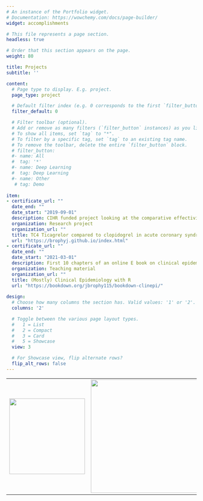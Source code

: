 ```yaml
---
# An instance of the Portfolio widget.
# Documentation: https://wowchemy.com/docs/page-builder/
widget: accomplishments

# This file represents a page section.
headless: true

# Order that this section appears on the page.
weight: 80

title: Projects
subtitle: ''

content:
  # Page type to display. E.g. project.
  page_type: project

  # Default filter index (e.g. 0 corresponds to the first `filter_button` instance below).
  filter_default: 0

  # Filter toolbar (optional).
  # Add or remove as many filters (`filter_button` instances) as you like.
  # To show all items, set `tag` to "*".
  # To filter by a specific tag, set `tag` to an existing tag name.
  # To remove the toolbar, delete the entire `filter_button` block.
  # filter_button:
  #- name: All
  #  tag: '*'
  #- name: Deep Learning
  #  tag: Deep Learning
  #- name: Other
   # tag: Demo
   
item:
- certificate_url: ""
  date_end: ""
  date_start: "2019-09-01"
  description: CIHR funded project looking at the comparative effectiviness of ticagrelor versus clopidogrel in acute coronary syndromes.
  organization: Research project
  organization_url: ""
  title: TC4 Ticagrelor compared to clopidogrel in acute coronary syndromes - the TC4 comparative effectiveness study
  url: "https://brophyj.github.io/index.html"
- certificate_url: ""
  date_end: ""
  date_start: "2021-03-01"
  description: First 10 chapters of an online E book on clinical epidemiology using R, created with Bookdown (other chapters to follow).
  organization: Teaching material
  organization_url: ""
  title: (Mostly) Clinical Epidemiology with R
  url: "https://bookdown.org/jbrophy115/bookdown-clinepi/"
  
design:
  # Choose how many columns the section has. Valid values: '1' or '2'.
  columns: '2'

  # Toggle between the various page layout types.
  #   1 = List
  #   2 = Compact
  #   3 = Card
  #   5 = Showcase
  view: 3

  # For Showcase view, flip alternate rows?
  flip_alt_rows: false
---
```

<table><tr>
<td> <img src="/img/scales.png" width="200"/> </td>
<td> <img src="/img/bookdown.png" width="300"/> </td>
</tr></table>   
